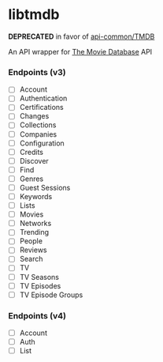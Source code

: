 # libtmdb

**DEPRECATED** in favor of [api-common/TMDB](https://github.com/MatrixSenpai/api-common)

An API wrapper for [The Movie Database](https://www.themoviedb.org/) API

### Endpoints (v3)

- [ ] Account
- [ ] Authentication
- [ ] Certifications
- [ ] Changes
- [ ] Collections
- [ ] Companies
- [ ] Configuration
- [ ] Credits
- [ ] Discover
- [ ] Find
- [ ] Genres
- [ ] Guest Sessions
- [ ] Keywords
- [ ] Lists
- [ ] Movies
- [ ] Networks
- [ ] Trending
- [ ] People
- [ ] Reviews
- [ ] Search
- [ ] TV
- [ ] TV Seasons
- [ ] TV Episodes
- [ ] TV Episode Groups

### Endpoints (v4)

- [ ] Account
- [ ] Auth
- [ ] List
